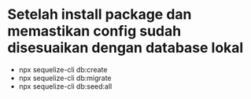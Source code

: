 # Setelah install package dan memastikan config sudah disesuaikan dengan database lokal

- npx sequelize-cli db:create
- npx sequelize-cli db:migrate
- npx sequelize-cli db:seed:all

